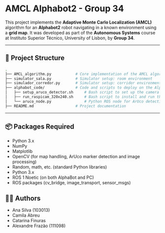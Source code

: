 # AMCL Alphabot2 - Group 34
This project implements the **Adaptive Monte Carlo Localization (AMCL)** algorithm for an **Alphabot2** robot navigating in a known environment using a **grid map**.
It was developed as part of the **Autonomous Systems** course at Instituto Superior Técnico, University of Lisbon, by **Group 34**.

---

## 📁 Project Structure

```bash
.
├── AMCL_algorithm.py           # Core implementation of the AMCL algorithm
├── simulator_sala.py           # Simulator setup: room environment
├── simulador_corredor.py       # Simulator setup: corridor environment
├── alphabot_code/              # Code and scripts to deploy on the AlphaBot2 and PC
│   ├── setup_aruco_detector.sh     # Bash script to set up the camera on the AlphaBot2
│   ├── run_raspicam_320x240.sh     # Bash script to install and run the ArUco detector on PC
│   └── aruco_node.py               # Python ROS node for ArUco detection that is created when run_raspicam_320x240.sh is executed.
├── README.md                   # Project documentation

```
---

## 📦 Packages Required
- Python 3.x
- NumPy
- Matplotlib
- OpenCV (for map handling, ArUco marker detection and image processing)
- Random, math, etc. (standard Python libraries)
- Python 3.x
- ROS 1 Noetic (on both AlphaBot and PC)
- ROS packages (cv_bridge, image_transport, sensor_msgs)

## 👨‍🎓 Authors
- Ana Silva (103013)
- Camila Abreu
- Catarina Finuras
- Alexandre Frazão (111098)
